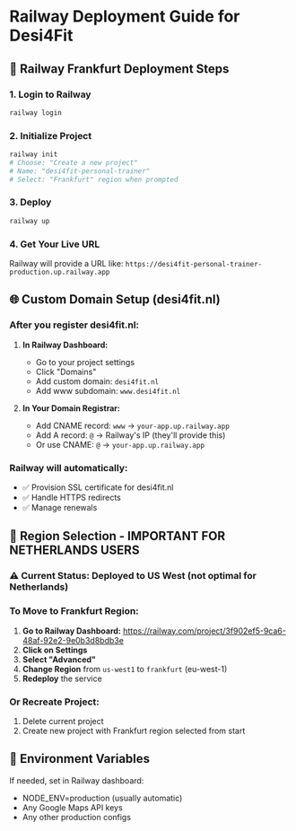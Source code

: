 # Railway Deployment Guide for Desi4Fit

## 🚂 Railway Frankfurt Deployment Steps

### 1. Login to Railway
```bash
railway login
```

### 2. Initialize Project
```bash
railway init
# Choose: "Create a new project"
# Name: "desi4fit-personal-trainer"
# Select: "Frankfurt" region when prompted
```

### 3. Deploy
```bash
railway up
```

### 4. Get Your Live URL
Railway will provide a URL like: `https://desi4fit-personal-trainer-production.up.railway.app`

## 🌐 Custom Domain Setup (desi4fit.nl)

### After you register desi4fit.nl:

1. **In Railway Dashboard:**
   - Go to your project settings
   - Click "Domains"
   - Add custom domain: `desi4fit.nl`
   - Add www subdomain: `www.desi4fit.nl`

2. **In Your Domain Registrar:**
   - Add CNAME record: `www` → `your-app.up.railway.app`
   - Add A record: `@` → Railway's IP (they'll provide this)
   - Or use CNAME: `@` → `your-app.up.railway.app`

### Railway will automatically:
- ✅ Provision SSL certificate for desi4fit.nl
- ✅ Handle HTTPS redirects
- ✅ Manage renewals

## 📍 Region Selection - IMPORTANT FOR NETHERLANDS USERS

### ⚠️ Current Status: Deployed to US West (not optimal for Netherlands)

### To Move to Frankfurt Region:
1. **Go to Railway Dashboard:** https://railway.com/project/3f902ef5-9ca6-48af-92e2-9e0b3d8bdb3e
2. **Click on Settings**
3. **Select "Advanced"** 
4. **Change Region** from `us-west1` to `frankfurt` (eu-west-1)
5. **Redeploy** the service

### Or Recreate Project:
1. Delete current project
2. Create new project with Frankfurt region selected from start

## 🔧 Environment Variables
If needed, set in Railway dashboard:
- NODE_ENV=production (usually automatic)
- Any Google Maps API keys
- Any other production configs